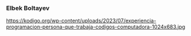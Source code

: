 ### Elbek Boltayev
https://kodigo.org/wp-content/uploads/2023/07/experiencia-programacion-persona-que-trabaja-codigos-computadora-1024x683.jpg


